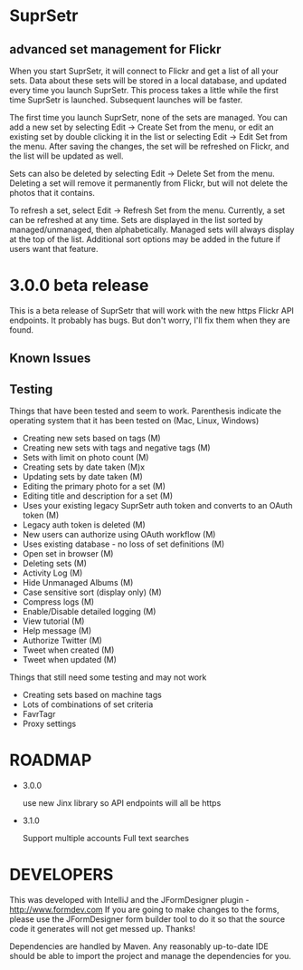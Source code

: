 # SuprSetr
## advanced set management for Flickr

When you start SuprSetr, it will connect to Flickr and get a list of all your
sets. Data about these sets will be stored in a local database, and updated
every time you launch SuprSetr. This process takes a little while the first
time SuprSetr is launched. Subsequent launches will be faster.

The first time you launch SuprSetr, none of the sets are managed. You can add a
new set by selecting Edit -> Create Set from the menu, or edit an existing set
by double clicking it in the list or selecting Edit -> Edit Set from the menu.
After saving the changes, the set will be refreshed on Flickr, and the list will
 be updated as well.

Sets can also be deleted by selecting Edit -> Delete Set from the menu. Deleting
a set will remove it permanently from Flickr, but will not delete the photos
that it contains.

To refresh a set, select Edit -> Refresh Set from the menu. Currently, a set
can be refreshed at any time. Sets are displayed in the list sorted by
managed/unmanaged, then alphabetically. Managed sets will always display at the
top of the list. Additional sort options may be added in the future if users
want that feature.

# 3.0.0 beta release
This is a beta release of SuprSetr that will work with the new https Flickr API endpoints.
It probably has bugs. But don't worry, I'll fix them when they are found.

## Known Issues
 
## Testing
Things that have been tested and seem to work. Parenthesis indicate the operating
system that it has been tested on (Mac, Linux, Windows)

 * Creating new sets based on tags (M)
 * Creating new sets with tags and negative tags (M)
 * Sets with limit on photo count (M)
 * Creating sets by date taken (M)x
 * Updating sets by date taken (M)
 * Editing the primary photo for a set (M)
 * Editing title and description for a set (M)
 * Uses your existing legacy SuprSetr auth token and converts to an OAuth token (M)
 * Legacy auth token is deleted (M)
 * New users can authorize using OAuth workflow (M)
 * Uses existing database - no loss of set definitions (M)
 * Open set in browser (M)
 * Deleting sets (M)
 * Activity Log (M)
 * Hide Unmanaged Albums (M)
 * Case sensitive sort (display only) (M)
 * Compress logs (M)
 * Enable/Disable detailed logging (M)
 * View tutorial (M)
 * Help message (M)
 * Authorize Twitter (M)
 * Tweet when created (M)
 * Tweet when updated (M)

Things that still need some testing and may not work

 * Creating sets based on machine tags
 * Lots of combinations of set criteria
 * FavrTagr
 * Proxy settings


# ROADMAP
 * 3.0.0

	use new Jinx library so API endpoints will all be https

 * 3.1.0

 	Support multiple accounts
	Full text searches

# DEVELOPERS

This was developed with IntelliJ and the JFormDesigner plugin - http://www.formdev.com
If you are going to make changes to the forms, please use the JFormDesigner form
builder tool to do it so that the source code it generates will not get messed
up. Thanks!

Dependencies are handled by Maven. Any reasonably up-to-date IDE should be able
to import the project and manage the dependencies for you.

